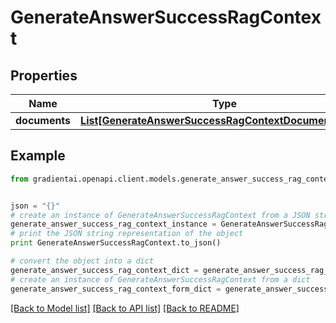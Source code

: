 # GenerateAnswerSuccessRagContext


## Properties
Name | Type | Description | Notes
------------ | ------------- | ------------- | -------------
**documents** | [**List[GenerateAnswerSuccessRagContextDocumentsInner]**](GenerateAnswerSuccessRagContextDocumentsInner.md) |  | 

## Example

```python
from gradientai.openapi.client.models.generate_answer_success_rag_context import GenerateAnswerSuccessRagContext


json = "{}"
# create an instance of GenerateAnswerSuccessRagContext from a JSON string
generate_answer_success_rag_context_instance = GenerateAnswerSuccessRagContext.from_json(json)
# print the JSON string representation of the object
print GenerateAnswerSuccessRagContext.to_json()

# convert the object into a dict
generate_answer_success_rag_context_dict = generate_answer_success_rag_context_instance.to_dict()
# create an instance of GenerateAnswerSuccessRagContext from a dict
generate_answer_success_rag_context_form_dict = generate_answer_success_rag_context.from_dict(generate_answer_success_rag_context_dict)
```
[[Back to Model list]](../README.md#documentation-for-models) [[Back to API list]](../README.md#documentation-for-api-endpoints) [[Back to README]](../README.md)


